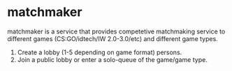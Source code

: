 # matchmaker
matchmaker is a service that provides competetive matchmaking service to different games (CS:GO/idtech/IW 2.0-3.0/etc) and 
different game types.

1. Create a lobby (1-5 depending on game format) persons.
2. Join a public lobby or enter a solo-queue of the game/game type.
